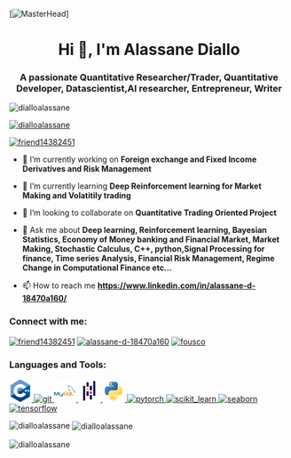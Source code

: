 [![MasterHead](https://www.ptc.com/-/media/Images/blog/post/corporate/ai-role-transformation-900.jpg?h=450&iar=0&w=900)]

<h1 align="center">Hi 👋, I'm Alassane Diallo</h1>
<h3 align="center">A passionate Quantitative Researcher/Trader, Quantitative Developer, Datascientist,AI researcher, Entrepreneur, Writer</h3>

<p align="left"> <img src="https://komarev.com/ghpvc/?username=dialloalassane&label=Profile%20views&color=0e75b6&style=flat" alt="dialloalassane" /> </p>

<p align="left"> <a href="https://github.com/ryo-ma/github-profile-trophy"><img src="https://github-profile-trophy.vercel.app/?username=dialloalassane" alt="dialloalassane" /></a> </p>

<p align="left"> <a href="https://twitter.com/friend14382451" target="blank"><img src="https://img.shields.io/twitter/follow/friend14382451?logo=twitter&style=for-the-badge" alt="friend14382451" /></a> </p>

- 🔭 I’m currently working on **Foreign exchange and Fixed Income Derivatives and Risk Management**

- 🌱 I’m currently learning **Deep Reinforcement learning for Market Making and Volatitily trading**

- 👯 I’m looking to collaborate on **Quantitative Trading Oriented Project**

- 💬 Ask me about **Deep learning, Reinforcement learning, Bayesian Statistics, Economy of Money banking and Financial Market, Market Making, Stochastic Calculus, C++, python,Signal Processing for finance, Time series Analysis, Financial Risk Management, Regime Change in Computational Finance etc...**

- 📫 How to reach me **https://www.linkedin.com/in/alassane-d-18470a160/**

<h3 align="left">Connect with me:</h3>
<p align="left">
<a href="https://twitter.com/friend14382451" target="blank"><img align="center" src="https://raw.githubusercontent.com/rahuldkjain/github-profile-readme-generator/master/src/images/icons/Social/twitter.svg" alt="friend14382451" height="30" width="40" /></a>
<a href="https://linkedin.com/in/alassane-d-18470a160" target="blank"><img align="center" src="https://raw.githubusercontent.com/rahuldkjain/github-profile-readme-generator/master/src/images/icons/Social/linked-in-alt.svg" alt="alassane-d-18470a160" height="30" width="40" /></a>
<a href="https://kaggle.com/fousco" target="blank"><img align="center" src="https://raw.githubusercontent.com/rahuldkjain/github-profile-readme-generator/master/src/images/icons/Social/kaggle.svg" alt="fousco" height="30" width="40" /></a>
</p>

<h3 align="left">Languages and Tools:</h3>
<p align="left"> <a href="https://www.w3schools.com/cpp/" target="_blank" rel="noreferrer"> <img src="https://raw.githubusercontent.com/devicons/devicon/master/icons/cplusplus/cplusplus-original.svg" alt="cplusplus" width="40" height="40"/> </a> <a href="https://git-scm.com/" target="_blank" rel="noreferrer"> <img src="https://www.vectorlogo.zone/logos/git-scm/git-scm-icon.svg" alt="git" width="40" height="40"/> </a> <a href="https://www.mysql.com/" target="_blank" rel="noreferrer"> <img src="https://raw.githubusercontent.com/devicons/devicon/master/icons/mysql/mysql-original-wordmark.svg" alt="mysql" width="40" height="40"/> </a> <a href="https://pandas.pydata.org/" target="_blank" rel="noreferrer"> <img src="https://raw.githubusercontent.com/devicons/devicon/2ae2a900d2f041da66e950e4d48052658d850630/icons/pandas/pandas-original.svg" alt="pandas" width="40" height="40"/> </a> <a href="https://www.python.org" target="_blank" rel="noreferrer"> <img src="https://raw.githubusercontent.com/devicons/devicon/master/icons/python/python-original.svg" alt="python" width="40" height="40"/> </a> <a href="https://pytorch.org/" target="_blank" rel="noreferrer"> <img src="https://www.vectorlogo.zone/logos/pytorch/pytorch-icon.svg" alt="pytorch" width="40" height="40"/> </a> <a href="https://scikit-learn.org/" target="_blank" rel="noreferrer"> <img src="https://upload.wikimedia.org/wikipedia/commons/0/05/Scikit_learn_logo_small.svg" alt="scikit_learn" width="40" height="40"/> </a> <a href="https://seaborn.pydata.org/" target="_blank" rel="noreferrer"> <img src="https://seaborn.pydata.org/_images/logo-mark-lightbg.svg" alt="seaborn" width="40" height="40"/> </a> <a href="https://www.tensorflow.org" target="_blank" rel="noreferrer"> <img src="https://www.vectorlogo.zone/logos/tensorflow/tensorflow-icon.svg" alt="tensorflow" width="40" height="40"/> </a> </p>

<p><img align="left" src="https://github-readme-stats.vercel.app/api/top-langs?username=dialloalassane&show_icons=true&locale=en&layout=compact" alt="dialloalassane" /></p>

<p>&nbsp;<img align="center" src="https://github-readme-stats.vercel.app/api?username=dialloalassane&show_icons=true&locale=en" alt="dialloalassane" /></p>

<p><img align="center" src="https://github-readme-streak-stats.herokuapp.com/?user=dialloalassane&" alt="dialloalassane" /></p>
 


